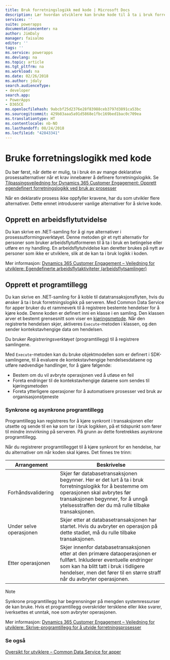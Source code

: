 ```yaml
---
title: Bruk forretningslogikk med kode | Microsoft Docs
description: Lær hvordan utviklere kan bruke kode til å ta i bruk forretningslogikk i Common Data Service for apper.
services: ''
suite: powerapps
documentationcenter: na
author: JimDaly
manager: faisalmo
editor: ''
tags: ''
ms.service: powerapps
ms.devlang: na
ms.topic: article
ms.tgt_pltfrm: na
ms.workload: na
ms.date: 02/26/2018
ms.author: jdaly
search.audienceType:
- developer
search.app:
- PowerApps
- D365CE
ms.openlocfilehash: 9abcbf25d2376e28f83988ceb3797d3891ca53bc
ms.sourcegitcommit: 429b83aaa5a91d5868e1fbc169bed1bac0c709ea
ms.translationtype: HT
ms.contentlocale: nb-NO
ms.lasthandoff: 08/24/2018
ms.locfileid: "42843341"
---
```

# <a name="apply-business-logic-with-code"></a>Bruke forretningslogikk med kode

Du bør først, når dette er mulig, ta i bruk én av mange deklarative prosessalternativer når et krav innebærer å definere forretningslogikk. Se [Tilpassingsveiledning for Dynamics 365 Customer Engagement: Opprett egendefinert forretningslogikk ved bruk av prosesser](/dynamics365/customer-engagement/customize/guide-staff-through-common-tasks-processes)

Når en deklarativ prosess ikke oppfyller kravene, har du som utvikler flere alternativer. Dette emnet introduserer vanlige alternativer for å skrive kode.

## <a name="create-a-workflow-extension"></a>Opprett en arbeidsflytutvidelse

Du kan skrive en .NET-samling for å gi nye alternativer i prosessutformingsverktøyet. Denne metoden gir et nytt alternativ for personer som bruker arbeidsflytutformeren til å ta i bruk en betingelse eller utføre en ny handling. En arbeidsflytutvidelse kan deretter brukes på nytt av personer som ikke er utviklere, slik at de kan ta i bruk logikk i koden.

Mer informasjon: [Dynamics 365 Customer Engagement – Veiledning for utviklere: Egendefinerte arbeidsflytaktiviteter (arbeidsflytsamlinger)](/dynamics365/customer-engagement/developer/custom-workflow-activities-workflow-assemblies)

## <a name="create-a-plug-in"></a>Opprett et programtillegg

Du kan skrive en .NET-samling for å koble til datatransaksjonsflyten, hvis du ønsker å ta i bruk forretningslogikk på serveren. Med Common Data Service for apper bruker du et rammeverk til å registrere bestemte hendelser for å kjøre kode. Denne koden er definert inni en klasse i en samling. Den klassen arver et bestemt grensesnitt som viser en [kjøringsmetode](/dotnet/api/microsoft.xrm.sdk.iplugin.execute). Når den registrerte hendelsen skjer, aktiveres `Execute`-metoden i klassen, og den sender kontekstavhengige data om hendelsen.

Du bruker *Registreringsverktøyet* (programtillegg) til å registrere samlingene.

Med `Execute`-metoden kan du bruke objektmodellen som er definert i SDK-samlingene, til å evaluere de kontekstavhengige hendelsesdataene og utføre nødvendige handlinger, for å gjøre følgende:
- Bestem om du vil avbryte operasjonen ved å utløse en feil
- Foreta endringer til de kontekstavhengige dataene som sendes til kjøringsmetoden
- Foreta ytterligere operasjoner for å automatisere prosesser ved bruk av organisasjonstjeneste

### <a name="synchronous-and-asynchronous-plug-ins"></a>Synkrone og asynkrone programtillegg
Programtillegg kan registreres for å kjøre synkront i transaksjonen eller utsette og sende til en kø som tar i bruk logikken, på et tidspunkt som fører til mindre innvirkning på serveren. På grunn av dette foretrekkes asynkrone programtillegg.

Når du registrerer programtillegget til å kjøre synkront for en hendelse, har du alternativer om når koden skal kjøres. Det finnes tre trinn:

|Arrangement  |Beskrivelse  |
|---------|---------|
|Forhåndsvalidering|Skjer før databasetransaksjonen begynner. Her er det lurt å ta i bruk forretningslogikk for å bestemme om operasjonen skal avbrytes før transaksjonen begynner, for å unngå ytelsesstraffen der du må rulle tilbake transaksjonen.|
|Under selve operasjonen|Skjer etter at databasetransaksjonen har startet. Hvis du avbryter en operasjon på dette stadiet, må du rulle tilbake transaksjonen.|
|Etter operasjonen|Skjer innenfor databasetransaksjonen etter at den primære dataoperasjonen er fullført. Inkluderer eventuelle endringer som kan ha blitt tatt i bruk i tidligere hendelser, men det fører til en større straff når du avbryter operasjonen.|

> [!NOTE]
> Synkrone programtillegg har begrensninger på mengden systemressurser de kan bruke. Hvis et programtillegg overskrider tersklene eller ikke svarer, iverksettes et unntak, noe som avbryter operasjonen.

Mer informasjon: [Dynamics 365 Customer Engagement – Veiledning for utviklere: Skrive-programtillegg for å utvide forretningsprosesser](/dynamics365/customer-engagement/developer/write-plugin-extend-business-processes)

### <a name="see-also"></a>Se også

[Oversikt for utviklere – Common Data Service for apper](overview.md)
